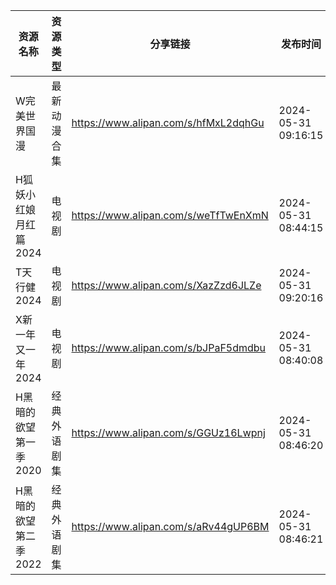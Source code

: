 | 资源名称          | 资源类型   | 分享链接                                 | 发布时间                |
| ------------- | ------ | ------------------------------------ | ------------------- |
| W完美世界国漫       | 最新动漫合集 | https://www.alipan.com/s/hfMxL2dqhGu | 2024-05-31 09:16:15 |
| H狐妖小红娘月红篇2024 | 电视剧    | https://www.alipan.com/s/weTfTwEnXmN | 2024-05-31 08:44:15 |
| T天行健2024      | 电视剧    | https://www.alipan.com/s/XazZzd6JLZe | 2024-05-31 09:20:16 |
| X新一年又一年2024   | 电视剧    | https://www.alipan.com/s/bJPaF5dmdbu | 2024-05-31 08:40:08 |
| H黑暗的欲望第一季2020 | 经典外语剧集 | https://www.alipan.com/s/GGUz16Lwpnj | 2024-05-31 08:46:20 |
| H黑暗的欲望第二季2022 | 经典外语剧集 | https://www.alipan.com/s/aRv44gUP6BM | 2024-05-31 08:46:21 |
